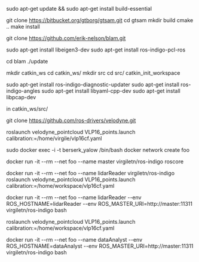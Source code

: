 
sudo apt-get update && sudo apt-get install build-essential

git clone https://bitbucket.org/gtborg/gtsam.git
cd gtsam
mkdir build
cmake ..
make install

git clone https://github.com/erik-nelson/blam.git

sudo apt-get install libeigen3-dev
sudo apt-get install ros-indigo-pcl-ros

cd blam
./update

mkdir catkin_ws
cd catkin_ws/
mkdir src
cd src/
catkin_init_workspace

sudo apt-get install ros-indigo-diagnostic-updater
sudo apt-get install ros-indigo-angles
sudo apt-get install libyaml-cpp-dev
sudo apt-get install libpcap-dev

in catkin_ws/src/

git clone https://github.com/ros-drivers/velodyne.git

roslaunch velodyne_pointcloud VLP16_points.launch calibration:=/home/virgile/vlp16cf.yaml

sudo docker exec -i -t berserk_yalow /bin/bash
docker network create foo

docker run -it --rm --net foo --name master virgiletn/ros-indigo roscore

docker run -it --rm --net foo --name lidarReader virgiletn/ros-indigo roslaunch velodyne_pointcloud VLP16_points.launch calibration:=/home/workspace/vlp16cf.yaml

docker run -it --rm --net foo --name lidarReader --env ROS_HOSTNAME=lidarReader --env ROS_MASTER_URI=http://master:11311 virgiletn/ros-indigo bash

roslaunch velodyne_pointcloud VLP16_points.launch calibration:=/home/workspace/vlp16cf.yaml

docker run -it --rm --net foo --name dataAnalyst --env ROS_HOSTNAME=dataAnalyst --env ROS_MASTER_URI=http://master:11311 virgiletn/ros-indigo bash
